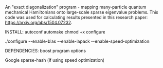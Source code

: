 An "exact diagonalization" program - mapping many-particle quantum mechanical Hamiltonians onto large-scale sparse eigenvalue problems. This code was used for calculating results presented in this research paper: https://arxiv.org/abs/1504.07232.

INSTALL:
autoconf
automake
chmod +x configure

./configure --enable-blas --enable-lapack --enable-speed-optimization

DEPENDENCIES: boost program options

Google sparse-hash (if using speed optimization)

